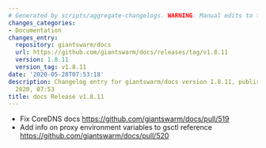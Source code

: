 ```yaml
---
# Generated by scripts/aggregate-changelogs. WARNING: Manual edits to this files will be overwritten.
changes_categories:
- Documentation
changes_entry:
  repository: giantswarm/docs
  url: https://github.com/giantswarm/docs/releases/tag/v1.8.11
  version: 1.8.11
  version_tag: v1.8.11
date: '2020-05-28T07:53:18'
description: Changelog entry for giantswarm/docs version 1.8.11, published on 28 May
  2020, 07:53
title: docs Release v1.8.11
---
```


- Fix CoreDNS docs https://github.com/giantswarm/docs/pull/519
- Add info on proxy environment variables to gsctl reference https://github.com/giantswarm/docs/pull/520

